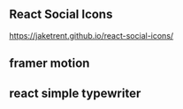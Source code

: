## React Social Icons

https://jaketrent.github.io/react-social-icons/

## framer motion

## react simple typewriter
